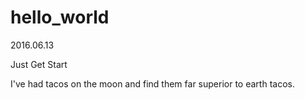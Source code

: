 # hello_world
2016.06.13

Just Get Start

I've had tacos on the moon and find them far superior to earth tacos.
